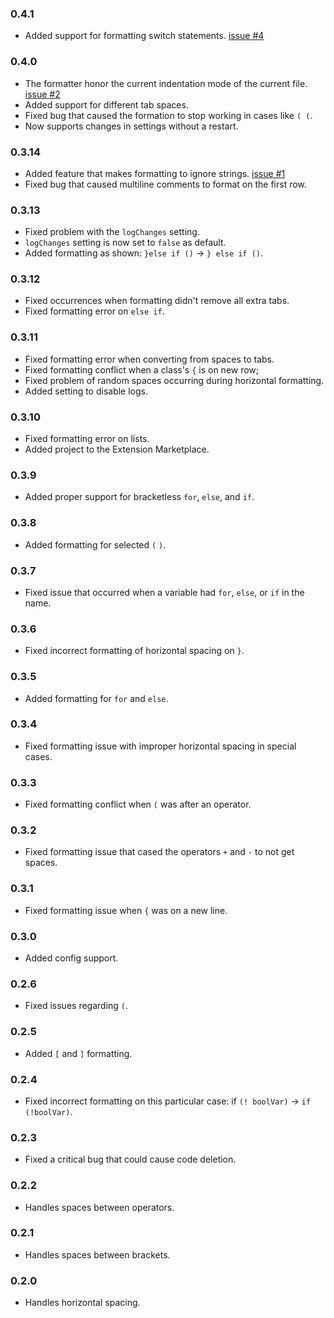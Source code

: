 ### 0.4.1
- Added support for formatting switch statements. [issue #4](https://github.com/millennIumAMbiguity/processing-formatter/issues/4)

### 0.4.0
- The formatter honor the current indentation mode of the current file. [issue #2](https://github.com/millennIumAMbiguity/processing-formatter/issues/2)
- Added support for different tab spaces. 
- Fixed bug that caused the formation to stop working in cases like `( (`.
- Now supports changes in settings without a restart.

### 0.3.14
- Added feature that makes formatting to ignore strings. [issue #1](https://github.com/millennIumAMbiguity/processing-formatter/issues/1)
- Fixed bug that caused multiline comments to format on the first row.

### 0.3.13
- Fixed problem with the `logChanges` setting.
- `logChanges` setting is now set to `false` as default.
- Added formatting as shown: `}else if ()` -> `} else if ()`.

### 0.3.12
- Fixed occurrences when formatting didn't remove all extra tabs.
- Fixed formatting error on `else if`.

### 0.3.11
- Fixed formatting error when converting from spaces to tabs.
- Fixed formatting conflict when a class's `{` is on new row;
- Fixed problem of random spaces occurring during horizontal formatting.
- Added setting to disable logs.

### 0.3.10
- Fixed formatting error on lists.
- Added project to the Extension Marketplace.

### 0.3.9
- Added proper support for bracketless `for`, `else`, and `if`.

### 0.3.8
- Added formatting for selected `(` `)`.

### 0.3.7
- Fixed issue that occurred when a variable had `for`, `else`, or `if` in the name.

### 0.3.6
- Fixed incorrect formatting of horizontal spacing on `}`.

### 0.3.5
- Added formatting for `for` and `else`.

### 0.3.4
- Fixed formatting issue with improper horizontal spacing in special cases.

### 0.3.3
- Fixed formatting conflict when `(` was after an operator.

### 0.3.2
- Fixed formatting issue that cased the operators `+` and `-` to not get spaces.

### 0.3.1
- Fixed formatting issue when `{` was on a new line.

### 0.3.0
- Added config support.

### 0.2.6
- Fixed issues regarding `(`.

### 0.2.5
- Added `[` and `]` formatting.

### 0.2.4
- Fixed incorrect formatting on this particular case: if `(! boolVar)` -> `if (!boolVar)`.

### 0.2.3
- Fixed a critical bug that could cause code deletion.

### 0.2.2
- Handles spaces between operators.

### 0.2.1
- Handles spaces between brackets.

### 0.2.0
- Handles horizontal spacing.



